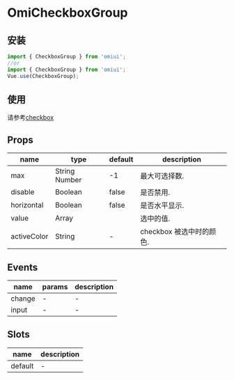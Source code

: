 # OmiCheckboxGroup

## 安装

```js
import { CheckboxGroup } from 'omiui';
//or
import { CheckboxGroup } from 'omiui';
Vue.use(CheckboxGroup);
```

## 使用

请参考[checkbox]()

## Props

| name        | type          | default | description              |
| ----------- | ------------- | ------- | ------------------------ |
| max         | String Number | -1      | 最大可选择数.            |
| disable     | Boolean       | false   | 是否禁用.                |
| horizontal  | Boolean       | false   | 是否水平显示.            |
| value       | Array         |         | 选中的值.                |
| activeColor | String        | -       | checkbox 被选中时的颜色. |

## Events

| name   | params | description |
| ------ | ------ | ----------- |
| change | -      | -           |
| input  | -      | -           |

## Slots

| name    | description |
| ------- | ----------- |
| default | -           |
